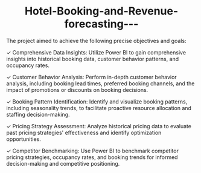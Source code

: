# <h1 align="center"> Hotel-Booking-and-Revenue-forecasting---</h1>


The project aimed to achieve the following precise objectives and goals:

✓ Comprehensive Data Insights: Utilize Power BI to gain comprehensive insights into historical booking data, customer behavior patterns, and occupancy rates.

✓ Customer Behavior Analysis: Perform in-depth customer behavior analysis, including booking lead times, preferred booking channels, and the impact of promotions or discounts on booking decisions.

✓ Booking Pattern Identification: Identify and visualize booking patterns, including seasonality trends, to facilitate proactive resource allocation and staffing decision-making.

✓ Pricing Strategy Assessment: Analyze historical pricing data to evaluate past pricing strategies' effectiveness and identify optimization opportunities.

✓ Competitor Benchmarking: Use Power BI to benchmark competitor pricing strategies, occupancy rates, and booking trends for informed decision-making and competitive positioning.
